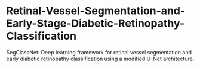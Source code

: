# Retinal-Vessel-Segmentation-and-Early-Stage-Diabetic-Retinopathy-Classification
SegClassNet: Deep learning framework for retinal vessel segmentation and early diabetic retinopathy classification using a modified U-Net architecture.

